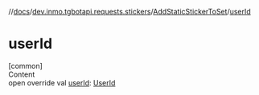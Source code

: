 //[docs](../../../index.md)/[dev.inmo.tgbotapi.requests.stickers](../index.md)/[AddStaticStickerToSet](index.md)/[userId](user-id.md)



# userId  
[common]  
Content  
open override val [userId](user-id.md): [UserId](../../dev.inmo.tgbotapi.types/index.md#%5Bdev.inmo.tgbotapi.types%2FUserId%2F%2F%2FPointingToDeclaration%2F%5D%2FClasslikes%2F625018081)  



